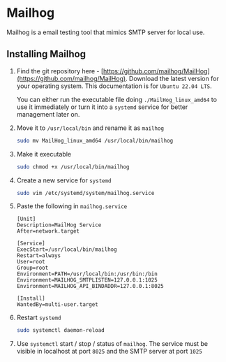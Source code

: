# Mailhog

Mailhog is a email testing tool that mimics SMTP server for local use.

## Installing Mailhog

1. Find the git repository here - [https://github.com/mailhog/MailHog](https://github.com/mailhog/MailHog). Download the latest version for your operating system. This documentation is for `Ubuntu 22.04 LTS`.

   You can either run the executable file doing `./MailHog_linux_amd64` to use it immediately or turn it into a `systemd` service for better management later on.

1. Move it to `/usr/local/bin` and rename it as `mailhog`

   ```sh
   sudo mv MailHog_linux_amd64 /usr/local/bin/mailhog
   ```

1. Make it executable

   ```sh
   sudo chmod +x /usr/local/bin/mailhog
   ```

1. Create a new service for `systemd`

   ```sh
   sudo vim /etc/systemd/system/mailhog.service
   ```

1. Paste the following in `mailhog.service`

   ```
   [Unit]
   Description=MailHog Service
   After=network.target

   [Service]
   ExecStart=/usr/local/bin/mailhog
   Restart=always
   User=root
   Group=root
   Environment=PATH=/usr/local/bin:/usr/bin:/bin
   Environment=MAILHOG_SMTPLISTEN=127.0.0.1:1025
   Environment=MAILHOG_API_BINDADDR=127.0.0.1:8025

   [Install]
   WantedBy=multi-user.target
   ```

1. Restart `systemd`

   ```sh
   sudo systemctl daemon-reload
   ```

1. Use `systemctl` start / stop / status of `mailhog`. The service must be visible in localhost at port `8025` and the SMTP server at port `1025`
